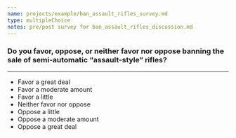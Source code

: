 ```yaml
---
name: projects/example/ban_assault_rifles_survey.md
type: multipleChoice
notes: pre/post survey for ban_assault_rifles_discussion.md
---
```


### Do you favor, oppose, or neither favor nor oppose banning the sale of semi-automatic “assault-style” rifles?

---

- Favor a great deal
- Favor a moderate amount
- Favor a little
- Neither favor nor oppose
- Oppose a little
- Oppose a moderate amount
- Oppose a great deal
